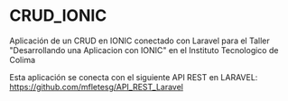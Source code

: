 # CRUD_IONIC
Aplicación de un CRUD en IONIC conectado con Laravel para el Taller "Desarrollando una Aplicacion con IONIC" en el Instituto Tecnologico de Colima

Esta aplicación se conecta con el siguiente API REST en LARAVEL: https://github.com/mfletesg/API_REST_Laravel
